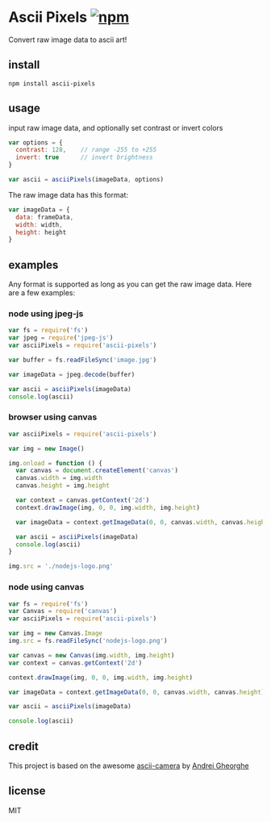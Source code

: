 # Ascii Pixels [![npm][npm-image]][npm-url]

[npm-image]: https://img.shields.io/npm/v/ascii-pixels.svg
[npm-url]: https://www.npmjs.com/package/ascii-pixels

Convert raw image data to ascii art!

## install

```
npm install ascii-pixels
```

## usage

input raw image data, and optionally set contrast or invert colors

```js
var options = {
  contrast: 128,    // range -255 to +255
  invert: true      // invert brightness
}

var ascii = asciiPixels(imageData, options)
```

The raw image data has this format:

```js
var imageData = {
  data: frameData,
  width: width,
  height: height
}
```

## examples

Any format is supported as long as you can get the raw image data.
Here are a few examples:

### node using jpeg-js

```js
var fs = require('fs')
var jpeg = require('jpeg-js')
var asciiPixels = require('ascii-pixels')

var buffer = fs.readFileSync('image.jpg')

var imageData = jpeg.decode(buffer)

var ascii = asciiPixels(imageData)
console.log(ascii)
```

### browser using canvas

```js
var asciiPixels = require('ascii-pixels')

var img = new Image()

img.onload = function () {
  var canvas = document.createElement('canvas')
  canvas.width = img.width
  canvas.height = img.height

  var context = canvas.getContext('2d')
  context.drawImage(img, 0, 0, img.width, img.height)

  var imageData = context.getImageData(0, 0, canvas.width, canvas.height)

  var ascii = asciiPixels(imageData)
  console.log(ascii)
}

img.src = './nodejs-logo.png'
```

### node using canvas

```js
var fs = require('fs')
var Canvas = require('canvas')
var asciiPixels = require('ascii-pixels')

var img = new Canvas.Image
img.src = fs.readFileSync('nodejs-logo.png')

var canvas = new Canvas(img.width, img.height)
var context = canvas.getContext('2d')

context.drawImage(img, 0, 0, img.width, img.height)

var imageData = context.getImageData(0, 0, canvas.width, canvas.height)

var ascii = asciiPixels(imageData)

console.log(ascii)
```

## credit

This project is based on the awesome [ascii-camera](https://github.com/idevelop/ascii-camera)
by [Andrei Gheorghe](https://github.com/idevelop)

## license

MIT
